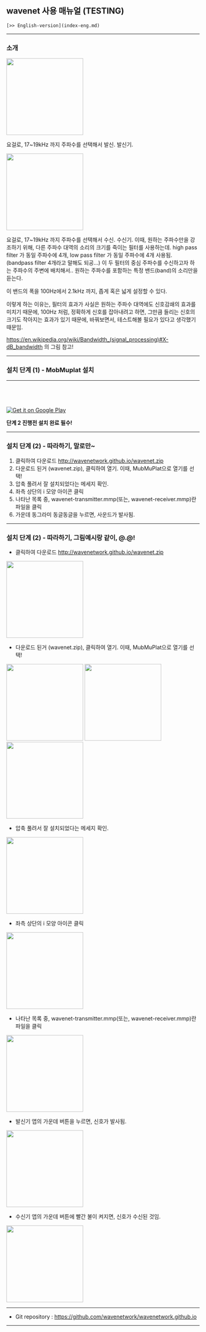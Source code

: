 ## wavenet 사용 매뉴얼 (TESTING)

```
[>> English-version](index-eng.md)
```

---

### 소개

<img src="wavenet-transmitter.png" width=200px />

요걸로, 17~19kHz 까지 주파수를 선택해서 발신. 발신기.

<img src="wavenet-receiver.png" width=200px />

요걸로, 17~19kHz 까지 주파수를 선택해서 수신. 수신기.
이때, 원하는 주파수만을 강조하기 위해, 다른 주파수 대역의 소리의 크기를 죽이는 필터를 사용하는데.
high pass filter 가 동일 주파수에 4개, low pass filter 가 동일 주파수에 4개 사용됨. (bandpass filter 4개라고 말해도 되공...)
이 두 필터의 중심 주파수를 수신하고자 하는 주파수의 주변에 배치해서.. 원하는 주파수를 포함하는 특정 밴드(band)의 소리만을 듣는다.

이 밴드의 폭을 100Hz에서 2.1kHz 까지, 좁게 혹은 넓게 설정할 수 있다.

이렇게 하는 이유는, 필터의 효과가 사실은 원하는 주파수 대역에도 신호감쇄의 효과를 미치기 때문에, 100Hz 처럼, 정확하게 신호를 잡아내려고 하면, 그만큼 들리는 신호의 크기도 작아지는 효과가 있기 때문에,
바꿔보면서, 테스트해볼 필요가 있다고 생각했기 때문임.

<https://en.wikipedia.org/wiki/Bandwidth_(signal_processing)#X-dB_bandwidth> 의 그림 참고!

---

### 설치 단계 (1) - MobMuplat 설치

---

<a href="https://geo.itunes.apple.com/us/app/mobmuplat/id597679399?mt=8" style="display:inline-block;overflow:hidden;background:url(http://linkmaker.itunes.apple.com/images/badges/en-us/badge_appstore-lrg.svg) no-repeat;width:165px;height:40px;"></a>

<a href="https://play.google.com/store/apps/details?id=com.iglesiaintermedia.mobmuplat">
<img alt="Get it on Google Play" src="https://developer.android.com/images/brand/en_generic_rgb_wo_45.png" />
</a>

**단계 2 진행전 설치 완료 필수!**

---

### 설치 단계 (2) - 따라하기, 말로만~

1. 클릭하여 다운로드 <http://wavenetwork.github.io/wavenet.zip>
2. 다운로드 된거 (wavenet.zip), 클릭하여 열기. 이때, MubMuPlat으로 열기를 선택!
3. 압축 풀려서 잘 설치되었다는 메세지 확인.
4. 좌측 상단의 i 모양 아이콘 클릭
5. 나타난 목록 중, wavenet-transmitter.mmp(또는, wavenet-receiver.mmp)란 파일을 클릭
6. 가운데 동그라미 동글동글을 누르면, 사운드가 발사됨.

---

### 설치 단계 (2) - 따라하기, 그림예시랑 같이, @.@!

* 클릭하여 다운로드 <http://wavenetwork.github.io/wavenet.zip>

<img src="03.png" width=200px />

* 다운로드 된거 (wavenet.zip), 클릭하여 열기. 이때, MubMuPlat으로 열기를 선택!

<img src="04.png" width=200px />
<img src="06.png" width=200px />
<img src="07.png" width=200px />

* 압축 풀려서 잘 설치되었다는 메세지 확인.

<img src="08.png" width=200px />

* 좌측 상단의 i 모양 아이콘 클릭

<img src="09.png" width=200px />

* 나타난 목록 중, wavenet-transmitter.mmp(또는, wavenet-receiver.mmp)란 파일을 클릭

<img src="10.png" width=200px />

* 발신기 앱의 가운데 버튼을 누르면, 신호가 발사됨.

<img src="11.png" width=200px />

* 수신기 앱의 가운데 버튼에 빨간 불이 켜지면, 신호가 수신된 것임.

<img src="11.png" width=200px />

---

- Git repository : <https://github.com/wavenetwork/wavenetwork.github.io>

---